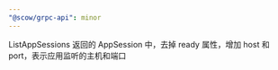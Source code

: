 ```yaml
---
"@scow/grpc-api": minor
---
```


ListAppSessions 返回的 AppSession 中，去掉 ready 属性，增加 host 和 port，表示应用监听的主机和端口
